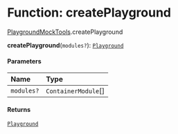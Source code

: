 # Function: createPlayground

[PlaygroundMockTools](/en/auto-docs/playground-react/modules/PlaygroundMockTools.md).createPlayground

**createPlayground**(`modules?`): [`Playground`](/en/auto-docs/playground-react/classes/Playground.md)

#### Parameters

| Name | Type |
| :------ | :------ |
| `modules?` | `ContainerModule`\[] |

#### Returns

[`Playground`](/en/auto-docs/playground-react/classes/Playground.md)
